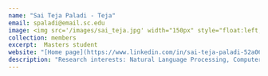 ```yaml
---
name: "Sai Teja Paladi - Teja"
email: spaladi@email.sc.edu
image: <img src='/images/sai_teja.jpg' width="150px" style="float:left; margin:0px 10px 0px 0px;">
collection: members
excerpt:  Masters student
website: "[Home page](https://www.linkedin.com/in/sai-teja-paladi-52a062140/)"
description: "Research interests: Natural Language Processing, Computer Vision."  
---
```

